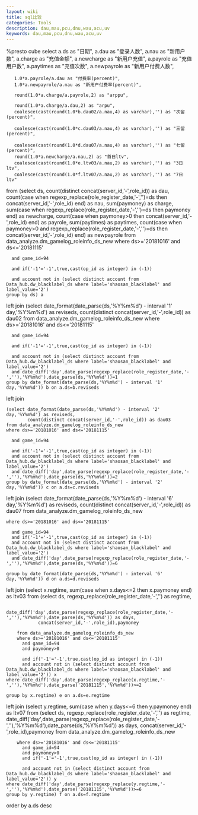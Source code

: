 ```yaml
---
layout: wiki
title: sql比较
categories: Tools
description: dau,mau,pcu,dnu,wau,acu,uv
keywords: dau,mau,pcu,dnu,wau,acu,uv
---
```

%presto 
cube
select a.ds as "日期",
	   a.dau as "登录人数",
	   a.nau as "新用户数",
	   a.charge as "充值金额",
	   a.newcharge as "新用户充值",
	   a.payrole as "充值用户数",
	   a.paytimes as "充值次数",
	   a.newpayrole as "新用户付费人数",

	   1.0*a.payrole/a.dau as "付费率(percent)",
	   1.0*a.newpayrole/a.nau as "新用户付费率(percent)",

	   round(1.0*a.charge/a.payrole,2) as "arppu",

	   round(1.0*a.charge/a.dau,2) as "arpu",
	   coalesce(cast(round(1.0*b.dau02/a.nau,4) as varchar),'') as "次留(percent)",

	   coalesce(cast(round(1.0*c.dau03/a.nau,4) as varchar),'') as "三留(percent)",

	   coalesce(cast(round(1.0*d.dau07/a.nau,4) as varchar),'') as "七留(percent)",
	   round(1.0*a.newcharge/a.nau,2) as "首日ltv",
	   coalesce(cast(round(1.0*e.ltv03/a.nau,2) as varchar),'') as "3日ltv",
	   coalesce(cast(round(1.0*f.ltv07/a.nau,2) as varchar),'') as "7日ltv"
from
	(select ds,
			count(distinct concat(server_id,'-',role_id)) as dau,
			count(case when regexp_replace(role_register_date,'-','')=ds then concat(server_id,'-',role_id) end) as nau,
			sum(paymoney) as charge,
			sum(case when regexp_replace(role_register_date,'-','')=ds then paymoney end) as newcharge, 
			count(case when paymoney>0 then concat(server_id,'-',role_id) end) as payrole,
			sum(paytimes) as paytimes,
			count(case when paymoney>0 and regexp_replace(role_register_date,'-','')=ds then concat(server_id,'-',role_id) end) as newpayrole
	from data_analyze.dm_gamelog_roleinfo_ds_new
	where ds>='20181016' and ds<='20181115'

	  and game_id=94

	  and if('-1'='-1',true,cast(op_id as integer) in (-1))

	  and account not in (select distinct account from Data_hub.dw_blacklabel_ds where label='shaosan_blacklabel' and label_value='2')
	group by ds) a
left join
	(select date_format(date_parse(ds,'%Y%m%d') - interval '1' day,'%Y%m%d') as reviseds,
			count(distinct concat(server_id,'-',role_id)) as dau02
	from data_analyze.dm_gamelog_roleinfo_ds_new
	where ds>='20181016' and ds<='20181115'

	  and game_id=94

	  and if('-1'='-1',true,cast(op_id as integer) in (-1))

	  and account not in (select distinct account from Data_hub.dw_blacklabel_ds where label='shaosan_blacklabel' and label_value='2')
	  and date_diff('day',date_parse(regexp_replace(role_register_date,'-',''),'%Y%m%d'),date_parse(ds,'%Y%m%d'))=1
	group by date_format(date_parse(ds,'%Y%m%d') - interval '1' day,'%Y%m%d')) b on a.ds=b.reviseds
left join

	(select date_format(date_parse(ds,'%Y%m%d') - interval '2' day,'%Y%m%d') as reviseds,
			count(distinct concat(server_id,'-',role_id)) as dau03
	from data_analyze.dm_gamelog_roleinfo_ds_new
	where ds>='20181016' and ds<='20181115'

	  and game_id=94

	  and if('-1'='-1',true,cast(op_id as integer) in (-1))
	  and account not in (select distinct account from Data_hub.dw_blacklabel_ds where label='shaosan_blacklabel' and label_value='2')
	  and date_diff('day',date_parse(regexp_replace(role_register_date,'-',''),'%Y%m%d'),date_parse(ds,'%Y%m%d'))=2
	group by date_format(date_parse(ds,'%Y%m%d') - interval '2' day,'%Y%m%d')) c on a.ds=c.reviseds
left join
	(select date_format(date_parse(ds,'%Y%m%d') - interval '6' day,'%Y%m%d') as reviseds,
			count(distinct concat(server_id,'-',role_id)) as dau07
	from data_analyze.dm_gamelog_roleinfo_ds_new

	where ds>='20181016' and ds<='20181115'

	  and game_id=94
	  and if('-1'='-1',true,cast(op_id as integer) in (-1))
	  and account not in (select distinct account from Data_hub.dw_blacklabel_ds where label='shaosan_blacklabel' and label_value='2')
	  and date_diff('day',date_parse(regexp_replace(role_register_date,'-',''),'%Y%m%d'),date_parse(ds,'%Y%m%d'))=6

	group by date_format(date_parse(ds,'%Y%m%d') - interval '6' day,'%Y%m%d')) d on a.ds=d.reviseds
left join
	(select x.regtime,
		    sum(case when x.days<=2 then x.paymoney end) as ltv03
	from
		(select ds,
				regexp_replace(role_register_date,'-','') as regtime,

				date_diff('day',date_parse(regexp_replace(role_register_date,'-',''),'%Y%m%d'),date_parse(ds,'%Y%m%d')) as days,
				concat(server_id,'-',role_id),paymoney

		from data_analyze.dm_gamelog_roleinfo_ds_new
		where ds>='20181016' and ds<='20181115'
		  and game_id=94
		  and paymoney>0

		  and if('-1'='-1',true,cast(op_id as integer) in (-1))
		  and account not in (select distinct account from Data_hub.dw_blacklabel_ds where label='shaosan_blacklabel' and label_value='2')) x
	where date_diff('day',date_parse(regexp_replace(x.regtime,'-',''),'%Y%m%d'),date_parse('20181115','%Y%m%d'))>=2

	group by x.regtime) e on a.ds=e.regtime
left join
	(select y.regtime,
		    sum(case when y.days<=6 then y.paymoney end) as ltv07
	from
		(select ds,
				regexp_replace(role_register_date,'-','') as regtime,
				date_diff('day',date_parse(regexp_replace(role_register_date,'-',''),'%Y%m%d'),date_parse(ds,'%Y%m%d')) as days,
				concat(server_id,'-',role_id),paymoney
		from data_analyze.dm_gamelog_roleinfo_ds_new

		where ds>='20181016' and ds<='20181115'
		  and game_id=94
		  and paymoney>0
		  and if('-1'='-1',true,cast(op_id as integer) in (-1))

		  and account not in (select distinct account from Data_hub.dw_blacklabel_ds where label='shaosan_blacklabel' and label_value='2')) y
	where date_diff('day',date_parse(regexp_replace(y.regtime,'-',''),'%Y%m%d'),date_parse('20181115','%Y%m%d'))>=6
	group by y.regtime) f on a.ds=f.regtime
order by a.ds desc